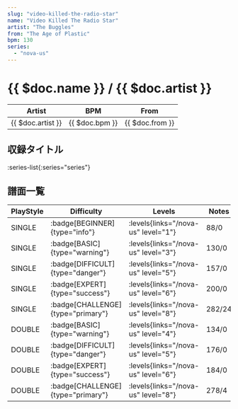 ```yaml
---
slug: "video-killed-the-radio-star"
name: "Video Killed The Radio Star"
artist: "The Buggles"
from: "The Age of Plastic"
bpm: 130
series:
  - "nova-us"
---
```


# {{ $doc.name }} / {{ $doc.artist }}

|Artist|BPM|From|
|------|---|----|
|{{ $doc.artist }}|{{ $doc.bpm }}|{{ $doc.from }}|

## 収録タイトル

:series-list{:series="series"}

## 譜面一覧

|PlayStyle|Difficulty|Levels|Notes|Movie|
|---------|----------|------|-----|-----|
|SINGLE| :badge[BEGINNER]{type="info"}| :levels{links="/nova-us" level="1"}|88/0||
|SINGLE| :badge[BASIC]{type="warning"}| :levels{links="/nova-us" level="3"}|130/0||
|SINGLE| :badge[DIFFICULT]{type="danger"}| :levels{links="/nova-us" level="5"}|157/0||
|SINGLE| :badge[EXPERT]{type="success"}| :levels{links="/nova-us" level="6"}|200/0||
|SINGLE| :badge[CHALLENGE]{type="primary"}| :levels{links="/nova-us" level="8"}|282/24||
|DOUBLE| :badge[BASIC]{type="warning"}| :levels{links="/nova-us" level="4"}|134/0||
|DOUBLE| :badge[DIFFICULT]{type="danger"}| :levels{links="/nova-us" level="5"}|176/0||
|DOUBLE| :badge[EXPERT]{type="success"}| :levels{links="/nova-us" level="6"}|184/0||
|DOUBLE| :badge[CHALLENGE]{type="primary"}| :levels{links="/nova-us" level="8"}|278/4||
